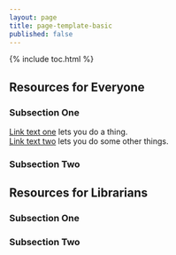 ```yaml
---  
layout: page  
title: page-template-basic  
published: false  
---  
```


{% include toc.html %}  

## Resources for Everyone  

### Subsection One  

[Link text one](http://www.example.com) lets you do a thing.  
[Link text two](http://www.example.com) lets you do some other things.  

### Subsection Two  

## Resources for Librarians  

### Subsection One  

### Subsection Two  

